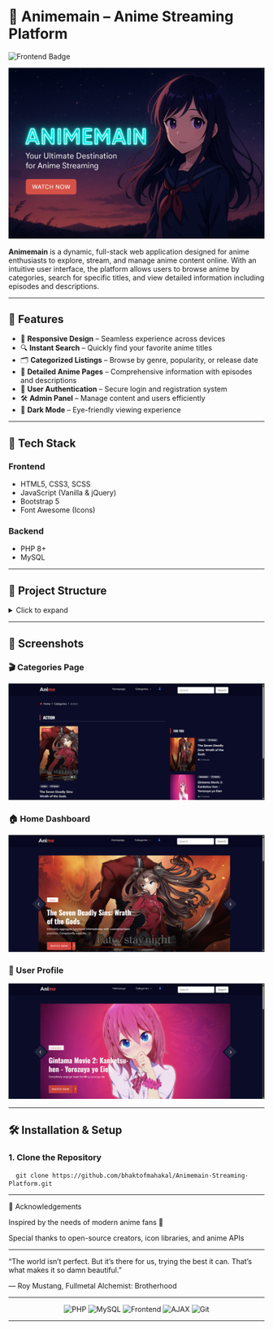 
# 🌸 Animemain – Anime Streaming Platform 

![Frontend Badge](https://img.shields.io/badge/Animemain-Your&Ultimate&Destination&For&Anime-orange?style=for-the-badge&logo=html5&logoColor=white)

![Animemain Banner](image/anime.png)

**Animemain** is a dynamic, full-stack web application designed for anime enthusiasts to explore, stream, and manage anime content online. With an intuitive user interface, the platform allows users to browse anime by categories, search for specific titles, and view detailed information including episodes and descriptions.

---

## 🚀 Features

- 🎨 **Responsive Design** – Seamless experience across devices
- 🔍 **Instant Search** – Quickly find your favorite anime titles
- 🗂️ **Categorized Listings** – Browse by genre, popularity, or release date
- 📄 **Detailed Anime Pages** – Comprehensive information with episodes and descriptions
- 🔐 **User Authentication** – Secure login and registration system
- 🛠️ **Admin Panel** – Manage content and users efficiently
- 🌙 **Dark Mode** – Eye-friendly viewing experience

---

## 🧰 Tech Stack

### Frontend
- HTML5, CSS3, SCSS
- JavaScript (Vanilla & jQuery)
- Bootstrap 5
- Font Awesome (Icons)

### Backend
- PHP 8+
- MySQL

---


## 📁 Project Structure

<details>
<summary>Click to expand</summary>

      Animemain-Streaming-Platform/
      ├── admin/                      # Admin dashboard for managing content and users
      │   ├── manage_anime.php        # CRUD operations for anime content
      │   ├── manage_users.php        # User management
      │   └── dashboard.php           # Admin overview and reports
      ├── assets/                     # Static frontend assets
      │   ├── css/                    # CSS and SCSS files
      │   ├── js/                     # JavaScript and AJAX scripts
      │   ├── images/                 # Images (thumbnails, banners, logos)
      │   └── fonts/                  # Web fonts
      ├── auth/                       # User authentication system
      │   ├── login.php               # Login page and logic
      │   ├── register.php            # Registration page
      │   ├── logout.php              # Logout script
      │   └── password_reset.php      # Password recovery/reset
      ├── config/                     # Configuration files
      │   └── config.php              # Database credentials and constants
      ├── includes/                   # Reusable PHP components & utilities
      │   ├── header.php              # Common header markup
      │   ├── footer.php              # Common footer markup
      │   ├── db_connect.php          # Database connection setup
      │   ├── functions.php           # Helper functions
      │   └── session_manager.php     # Session handling and user validation
      ├── pages/                      # Main frontend pages
      │   ├── categories.php          # Anime categories listing
      │   ├── anime_details.php       # Detailed anime and episodes
      │   ├── watch.php               # Streaming/player page
      │   └── profile.php             # User profile and settings
      ├── uploads/                    # Uploaded media files
      │   ├── thumbnails/             # Anime thumbnail images
      │   └── videos/                 # Video files for streaming
      ├── search.php                  # Search functionality
      ├── index.php                   # Homepage
      ├── database.sql                # SQL database setup script
      ├── .htaccess                   # Apache configuration (rewrite rules, security)
      ├── README.md                   # Project documentation
      └── LICENSE                    # License information

</details>

---

## 📸 Screenshots

### 🎬 Categories Page  
![Categories](/image/categories.png)

### 🏠 Home Dashboard  
![Dashboard](/image/homepage.png)

### 👤 User Profile  
![Profile](/image/front-page.png)

---

## 🛠️ Installation & Setup

### 1. Clone the Repository

      git clone https://github.com/bhaktofmahakal/Animemain-Streaming-Platform.git

---



🙌 Acknowledgements

Inspired by the needs of modern anime fans 🌸

Special thanks to open-source creators, icon libraries, and anime APIs

---

“The world isn’t perfect. But it’s there for us, trying the best it can. That’s what makes it so damn beautiful.”

— Roy Mustang, Fullmetal Alchemist: Brotherhood

---

<p align="center">
  <img src="https://img.shields.io/badge/Language-PHP-blue?style=for-the-badge&logo=php&logoColor=white" alt="PHP" />
  <img src="https://img.shields.io/badge/Database-MySQL-yellow?style=for-the-badge&logo=mysql&logoColor=black" alt="MySQL" />
  <img src="https://img.shields.io/badge/Frontend-HTML5%2C%20CSS3%2C%20JavaScript-orange?style=for-the-badge&logo=html5&logoColor=white" alt="Frontend" />
  <img src="https://img.shields.io/badge/AJAX-Real--Time-lightgrey?style=for-the-badge&logo=ajax" alt="AJAX" />
  <img src="https://img.shields.io/badge/Version%20Control-Git-black?style=for-the-badge&logo=git&logoColor=white" alt="Git" />
</p>



---

